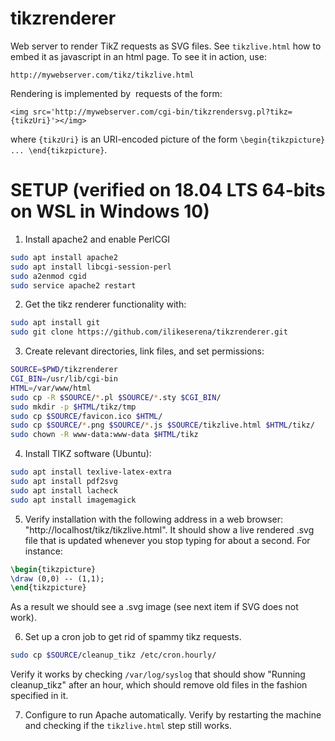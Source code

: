 # tikzrenderer

Web server to render TikZ requests as SVG files.
See `tikzlive.html` how to embed it as javascript in an html page.
To see it in action, use:
```http
http://mywebserver.com/tikz/tikzlive.html
```
Rendering is implemented by <img> requests of the form:
```http
<img src='http://mywebserver.com/cgi-bin/tikzrendersvg.pl?tikz={tikzUri}'></img>
```
where `{tikzUri}` is an URI-encoded picture of the form `\begin{tikzpicture} ... \end{tikzpicture}`.

# SETUP (verified on 18.04 LTS 64-bits on WSL in Windows 10)

1. Install apache2 and enable PerlCGI

 ```bash
sudo apt install apache2
sudo apt install libcgi-session-perl
sudo a2enmod cgid
sudo service apache2 restart
``` 
2. Get the tikz renderer functionality with:

 ```bash
sudo apt install git
sudo git clone https://github.com/ilikeserena/tikzrenderer.git
```
3. Create relevant directories, link files, and set permissions:

 ```bash
SOURCE=$PWD/tikzrenderer
CGI_BIN=/usr/lib/cgi-bin
HTML=/var/www/html
sudo cp -R $SOURCE/*.pl $SOURCE/*.sty $CGI_BIN/
sudo mkdir -p $HTML/tikz/tmp
sudo cp $SOURCE/favicon.ico $HTML/
sudo cp $SOURCE/*.png $SOURCE/*.js $SOURCE/tikzlive.html $HTML/tikz/
sudo chown -R www-data:www-data $HTML/tikz
```
4. Install TIKZ software (Ubuntu):

 ```bash
sudo apt install texlive-latex-extra
sudo apt install pdf2svg
sudo apt install lacheck
sudo apt install imagemagick
```
5. Verify installation with the following address in a web browser:
   "http://localhost/tikz/tikzlive.html".
   It should show a live rendered .svg file that is updated whenever you stop typing for about a second.
   For instance:
 ```latex
\begin{tikzpicture}
\draw (0,0) -- (1,1);
\end{tikzpicture}
```
   As a result we should see a .svg image (see next item if SVG does not work).

6. Set up a cron job to get rid of spammy tikz requests.

 ```bash
sudo cp $SOURCE/cleanup_tikz /etc/cron.hourly/
```
   Verify it works by checking `/var/log/syslog` that should show "Running cleanup_tikz" after an hour, which should remove old files in the fashion specified in it.
   
7. Configure to run Apache automatically.
   Verify by restarting the machine and checking if the `tikzlive.html` step still works.
